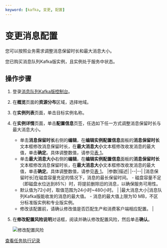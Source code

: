 ```yaml
---
keyword: [kafka, 变更, 配置]
---
```


# 变更消息配置

您可以按照业务需求调整消息保留时长和最大消息大小。

您已购买消息队列Kafka版实例，且实例处于服务中状态。

## 操作步骤

1.  登录[消息队列Kafka版控制台](https://kafka.console.aliyun.com/?spm=a2c4g.11186623.2.22.6bf72638IfKzDm)。

2.  在**概览**页面的**资源分布**区域，选择地域。

3.  在**实例列表**页面，单击目标实例名称。

4.  在**实例详情**页面，单击**配置信息**页签，任选如下任一方式调整消息保留时长与最大消息大小。

    -   单击**消息保留时长**右侧的**编辑**，在**编辑实例配置信息**面板的**消息保留时长**文本框修改消息保留时长，在**最大消息大小**文本框修改收发消息的最大值，单击**确定**。具体调整数值，请参见[表 1](#table_odt_xrc_ii4)。
    -   单击**最大消息大小**右侧的**编辑**，在**编辑实例配置信息**面板的**消息保留时长**文本框修改消息保留时长，在**最大消息大小**文本框修改收发消息的最大值，单击**确定**。具体调整数值，请参见[表 1](#table_odt_xrc_ii4)。
    |参数|描述|
    |--|--|
    |消息保留时长|在磁盘容量充足的情况下，消息的最长保留时间。     -   磁盘容量不足（即磁盘水位达到85%）时，将提前删除旧的消息，以确保服务可用性。
    -   默认值为72小时，取值范围为24小时~480小时。 |
    |最大消息大小|消息队列Kafka版能收发的消息的最大值。     -   消息的最大值上限为10 MB，不区分标准版实例和专业版实例。
    -   修改该配置前，请确认修改值是否匹配生产和消费客户端相应配置。 |

5.  在**修改配置风险说明**对话框，阅读并确认修改配置风险，然后单击**确认**。

    ![修改配置风险](https://static-aliyun-doc.oss-accelerate.aliyuncs.com/assets/img/zh-CN/3623712261/p277995.png)


[查看任务执行记录](/intl.zh-CN/用户指南/实例/查看任务执行记录.md)

